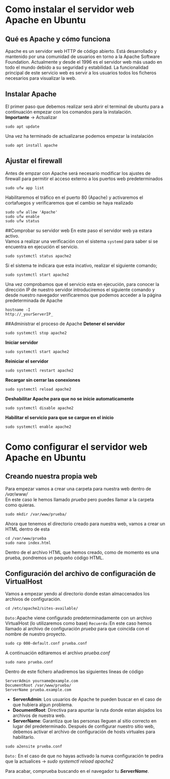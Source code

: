 # Como instalar el servidor web Apache en Ubuntu
## Qué es Apache y cómo funciona
Apache es un servidor web HTTP de código abierto. Está desarrollado y mantenido por una comunidad de usuarios en torno a la Apache Software Foundation.
Actualmente y desde el 1996 es el servidor web más usado en todo el mundo debido a su seguridad y estabilidad.
La funcionalidad principal de este servicio web es servir a los usuarios todos los ficheros necesarios para visualizar la web.
## Instalar Apache
El primer paso que debemos realizar será abrir el terminal de ubuntu para a continuación empezar con los comandos para la instalación.  
**Importante** -> Actualizar
```
sudo apt update
```
Una vez ha terminado de actualizarse podemos empezar la instalación
```
sudo apt install apache
```
## Ajustar el firewall
Antes de empzar con Apache será necesario modificar los ajustes de firewall para permitir el acceso externo a los puertos web predeterminados
```
sudo ufw app list
```
Habilitaremos el tráfico en el puerto 80 (Apache) y activaremos el cortafuegos y verificaremos que el cambio se haya realizado
```
sudo ufw allow 'Apache'
sudo ufw enable
sudo ufw status
```
##Comprobar su servidor web
En este paso el servidor web ya estara activo.  
Vamos a realizar una verificación con el sistema `systemd` para saber si se encuentra en ejecución el servicio.  
```
sudo systemctl status apache2
```
Si el sistema te indicara que esta incativo, realizar el siguiente comando;
```
sudo systemctl start apache2
```
Una vez comprobamos que el servicio esta en ejecución, para conocer la dirección IP de nuestro servidor introduciremos el siguiente comando y desde nuestro navegador verificaremos que podemos acceder a la página predeterminada de Apache
```
hostname -I
http://_yourServerIP_
```
##Administrar el proceso de Apache
**Detener el servidor**
```
sudo systemctl stop apache2
```
**Iniciar servidor**
```
sudo systemctl start apache2
```
**Reiniciar el servidor**
```
sudo systemctl restart apache2
```
**Recargar sin cerrar las conexiones**
```
sudo systemctl reload apache2
```
**Deshabilitar Apache para que no se inicie automaticamente**
```
sudo systemctl disable apache2
```
**Habilitar el servicio para que se cargue en el inicio**
```
sudo systemctl enable apache2
```
# Como configurar el servidor web Apache en Ubuntu
## Creando nuestra propia web
Para empezar vamos a crear una carpeta para nuestra web dentro de _/var/www/_  
En este caso le hemos llamado _prueba_ pero puedes llamar a la carpeta como quieras.
```
sudo mkdir /var/www/prueba/
```
Ahora que tenemos el directorio creado para nuestra web, vamos a crear un HTML dentro de esta
```
cd /var/www/prueba
sudo nano index.html
```
Dentro de el archivo HTML que hemos creado, como de momento es una prueba, pondremos un pequeño código HTML.
## Configuración del archivo de configuración de VirtualHost
Vamos a empezar yendo al directorio donde estan almaccenados los archivos de configuración.
```
cd /etc/apache2/sites-available/
```
`Dato:`Apache viene configurado predeterminadamente con un archivo VirtualHost (lo utilizaremos como base)
`Recuerda:`En este caso hemos llamado al archivo de configuración _prueba_ para que coincida con el nombre de nuestro proyecto.
```
sudo cp 000-default.conf prueba.conf
```
A continuación editaremos el archivo _prueba.conf_
```
sudo nano prueba.conf
```
Dentro de este fichero añadiremos las siguientes lineas de código
```
ServerAdmin yourname@example.com
DocumentRoot /var/www/prueba/
ServerName prueba.example.com
```
* **ServerAdmin**: Los usuarios de Apache te pueden buscar en el caso de que hubiera algun problema.
* **DocumentRoot**: Directiva para apuntar la ruta donde estan alojados los archivos de nuestra web.
* **ServerName**: Garantiza que las personas lleguen al sitio correcto en lugar del predeterminado.
Después de configurar nuestro sitio web, debemos activar el archivo de configuración de hosts virtuales para habilitarlo.
```
sudo a2ensite prueba.conf
```
`Dato:` En el caso de que no hayas activado la nueva configuración te pedira que la actualices -> _sudo systemctl reload apache2_
  
Para acabar, comprueba buscando en el navegador tu _**ServerName**_.
